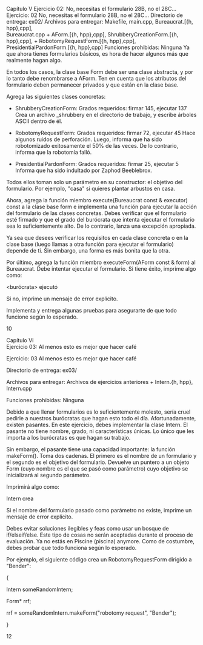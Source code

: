 
Capítulo V
Ejercicio 02: No, necesitas el formulario 28B,
no el 28C...
Ejercicio: 02
No, necesitas el formulario 28B, no el 28C...
Directorio de entrega: ex02/
Archivos para entregar: Makefile, main.cpp, Bureaucrat.[{h, hpp},cpp],  
Bureaucrat.cpp +
AForm.[{h, hpp},cpp], ShrubberyCreationForm.[{h, hpp},cpp], +
RobotomyRequestForm.[{h, hpp},cpp], PresidentialPardonForm.[{h, hpp},cpp]
Funciones prohibidas: Ninguna
Ya que ahora tienes formularios básicos, es hora de hacer algunos más que realmente hagan algo.

En todos los casos, la clase base Form debe ser una clase abstracta, y por lo tanto debe 
renombrarse a AForm. Ten en cuenta que los atributos del formulario deben permanecer privados 
y que están en la clase base.

Agrega las siguientes clases concretas:

- ShrubberyCreationForm: Grados requeridos: firmar 145, ejecutar 137
Crea un archivo <objetivo>_shrubbery en el directorio de trabajo, y escribe árboles ASCII dentro de él.

- RobotomyRequestForm: Grados requeridos: firmar 72, ejecutar 45
Hace algunos ruidos de perforación. Luego, informa que <objetivo> ha sido robotomizado
exitosamente el 50% de las veces. De lo contrario, informa que la robotomía falló.

- PresidentialPardonForm: Grados requeridos: firmar 25, ejecutar 5  
Informa que <objetivo> ha sido indultado por Zaphod Beeblebrox.

Todos ellos toman solo un parámetro en su constructor: el objetivo del formulario. Por ejemplo, "casa" si quieres plantar arbustos en casa.

Ahora, agrega la función miembro execute(Bureaucrat const & executor) const a la clase base form e implementa una función para ejecutar la acción del formulario de las clases concretas. Debes verificar que el formulario esté firmado y que el grado del burócrata que intenta ejecutar el formulario sea lo suficientemente alto. De lo contrario, lanza una excepción apropiada.

Ya sea que desees verificar los requisitos en cada clase concreta o en la clase base (luego llamas a otra función para ejecutar el formulario) depende de ti. Sin embargo, una forma es más bonita que la otra.

Por último, agrega la función miembro executeForm(AForm const & form) al Bureaucrat. Debe intentar ejecutar el formulario. Si tiene éxito, imprime algo como:

<burócrata> ejecutó <formulario>  

Si no, imprime un mensaje de error explícito.

Implementa y entrega algunas pruebas para asegurarte de que todo funcione según lo esperado.

10

Capítulo VI  
Ejercicio 03: Al menos esto es mejor que hacer café

Ejercicio: 03
Al menos esto es mejor que hacer café

Directorio de entrega: ex03/

Archivos para entregar: Archivos de ejercicios anteriores + Intern.{h, hpp}, Intern.cpp

Funciones prohibidas: Ninguna

Debido a que llenar formularios es lo suficientemente molesto, sería cruel pedirle a nuestros burócratas que hagan esto todo el día. Afortunadamente, existen pasantes. En este ejercicio, debes implementar la clase Intern. El pasante no tiene nombre, grado, ni características únicas. Lo único que les importa a los burócratas es que hagan su trabajo.

Sin embargo, el pasante tiene una capacidad importante: la función makeForm(). Toma dos cadenas. El primero es el nombre de un formulario y el segundo es el objetivo del formulario. Devuelve un puntero a un objeto Form (cuyo nombre es el que se pasó como parámetro) cuyo objetivo se inicializará al segundo parámetro.

Imprimirá algo como:

Intern crea <formulario>

Si el nombre del formulario pasado como parámetro no existe, imprime un mensaje de error explícito.  

Debes evitar soluciones ilegibles y feas como usar un bosque de if/elseif/else. Este tipo de cosas no serán aceptadas durante el proceso de evaluación. Ya no estás en Piscine (piscina) anymore. Como de costumbre, debes probar que todo funciona según lo esperado.

Por ejemplo, el siguiente código crea un RobotomyRequestForm dirigido a "Bender":

{

Intern someRandomIntern;

Form* rrf;

rrf = someRandomIntern.makeForm("robotomy request", "Bender");

}

12